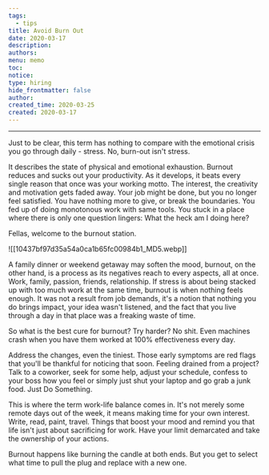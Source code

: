```yaml
---
tags:
  - tips
title: Avoid Burn Out
date: 2020-03-17
description: 
authors: 
menu: memo
toc: 
notice: 
type: hiring
hide_frontmatter: false
author: 
created_time: 2020-03-25
created: 2020-03-17
---
```


---


Just to be clear, this term has nothing to compare with the emotional crisis you go through daily - stress. No, burn-out isn't stress.


It describes the state of physical and emotional exhaustion. Burnout reduces and sucks out your productivity. As it develops, it beats every single reason that once was your working motto. The interest, the creativity and motivation gets faded away. Your job might be done, but you no longer feel satisfied. You have nothing more to give, or break the boundaries. You fed up of doing monotonous work with same tools. You stuck in a place where there is only one question lingers: What the heck am I doing here?


Fellas, welcome to the burnout station.


![[10437bf97d35a54a0ca1b65fc00984b1_MD5.webp]]



A family dinner or weekend getaway may soften the mood, burnout, on the other hand, is a process as its negatives reach to every aspects, all at once. Work, family, passion, friends, relationship. If stress is about being stacked up with too much work at the same time, burnout is when nothing feels enough. It was not a result from job demands, it's a notion that nothing you do brings impact, your idea wasn't listened, and the fact that you live through a day in that place was a freaking waste of time.

So what is the best cure for burnout? Try harder? No shit. Even machines crash when you have them worked at 100% effectiveness every day.

Address the changes, even the tiniest. Those early symptoms are red flags that you'll be thankful for noticing that soon. Feeling drained from a project? Talk to a coworker, seek for some help, adjust your schedule, confess to your boss how you feel or simply just shut your laptop and go grab a junk food. <span style='color:pink_background'>Just Do Something</span>.

This is where the term work-life balance comes in. It's not merely some remote days out of the week, it means making time for your own interest. Write, read, paint, travel. Things that boost your mood and remind you that life isn't just about sacrificing for work. Have your limit demarcated and take the ownership of your actions.

Burnout happens like burning the candle at both ends. But you get to select what time to pull the plug and replace with a new one.

